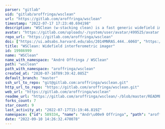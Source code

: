 ```yaml
---
parser: "gitlab"
uid: "gitlab/aroffringa/wsclean"
url: "https://gitlab.com/aroffringa/wsclean"
timestamp: "2022-07-17 17:23:40.694198"
description: "WSClean (w-stacking clean) is a fast generic widefield imager. It implements several gridding algorithms and offers fully-automated multi-scale multi-frequency deconvolution. Manual: https://wsclean.readthedocs.io/"
avatar: "https://gitlab.com/uploads/-/system/user/avatar/499525/avatar.png"
repo_url: "https://gitlab.com/aroffringa/wsclean"
doi: ["https://ui.adsabs.harvard.edu/abs/2014MNRAS.444..606O", "https://ui.adsabs.harvard.edu/abs/2014ascl.soft08023O/abstract"]
title: "WSClean: Widefield interferometric imager"
id: 19986999
name: "WSClean"
name_with_namespace: "André Offringa / WSClean"
path: "wsclean"
path_with_namespace: "aroffringa/wsclean"
created_at: "2020-07-16T09:39:42.085Z"
default_branch: "master"
ssh_url_to_repo: "git@gitlab.com:aroffringa/wsclean.git"
http_url_to_repo: "https://gitlab.com/aroffringa/wsclean.git"
web_url: "https://gitlab.com/aroffringa/wsclean"
readme_url: "https://gitlab.com/aroffringa/wsclean/-/blob/master/README"
forks_count: 7
star_count: 9
last_activity_at: "2022-07-17T15:19:46.819Z"
namespace: {"id": 589334, "name": "Andr\u00e9 Offringa", "path": "aroffringa", "kind": "user", "full_path": "aroffringa", "parent_id": null, "avatar_url": "/uploads/-/system/user/avatar/499525/avatar.png", "web_url": "https://gitlab.com/aroffringa"}
date: "2022-09-10 14:26:32.470078"
---
```


